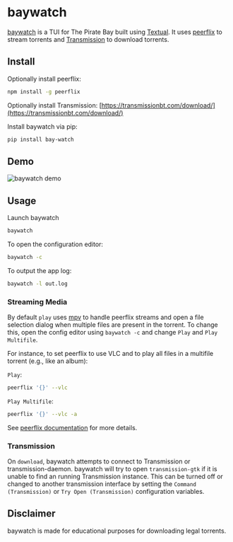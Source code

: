 # baywatch

[baywatch](https://github.com/hdb/baywatch) is a TUI for The Pirate Bay built using [Textual](https://github.com/Textualize/textual). It uses [peerflix](https://github.com/mafintosh/peerflix) to stream torrents and [Transmission](https://transmissionbt.com/) to download torrents.

## Install

Optionally install peerflix:

```bash
npm install -g peerflix
```

Optionally install Transmission: [https://transmissionbt.com/download/](https://transmissionbt.com/download/)

Install baywatch via pip:

```bash
pip install bay-watch
```

## Demo

![baywatch demo](demo.gif)

## Usage

Launch baywatch

```bash
baywatch
```

To open the configuration editor:

```bash
baywatch -c
```

To output the app log:

```bash
baywatch -l out.log
```

### Streaming Media

By default `play` uses [mpv](https://mpv.io) to handle peerflix streams and open a file selection dialog when multiple files are present in the torrent. To change this, open the config editor using `baywatch -c` and change `Play` and `Play Multifile`.

For instance, to set peerflix to use VLC and to play all files in a multifile torrent (e.g., like an album):

`Play`:

```bash
peerflix '{}' --vlc
```

`Play Multifile`:

```bash
peerflix '{}' --vlc -a
```

See [peerflix documentation](https://github.com/mafintosh/peerflix#usage) for more details.

### Transmission

On `download`, baywatch attempts to connect to Transmission or transmission-daemon. baywatch will try to open `transmission-gtk` if it is unable to find an running Transmission instance. This can be turned off or changed to another transmission interface by setting the `Command (Transmission)` or `Try Open (Transmission)` configuration variables.

## Disclaimer

baywatch is made for educational purposes for downloading legal torrents.
